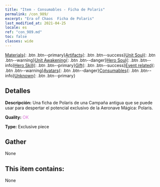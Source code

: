 ```yaml
---
title: "Item - Consumables - Ficha de Polaris"
permalink: /con_989/
excerpt: "Era of Chaos  Ficha de Polaris"
last_modified_at: 2021-04-25
locale: es
ref: "con_989.md"
toc: false
classes: wide
---
```

 [Materials](/ItemsES/){: .btn .btn--primary}[Artifacts](/ItemsES/Artifacts/){: .btn .btn--success}[Unit Soul](/ItemsES/UnitSoul/){: .btn .btn--warning}[Unit Awakening](/ItemsES/UnitAwakening/){: .btn .btn--danger}[Hero Soul](/ItemsES/HeroSoul/){: .btn .btn--info}[Hero Skill](/ItemsES/HeroSkill/){: .btn .btn--primary}[Gift](/ItemsES/Gift/){: .btn .btn--success}[Event related](/ItemsES/Events/){: .btn .btn--warning}[Avatars](/ItemsES/Avatars/){: .btn .btn--danger}[Consumables](/ItemsES/Consumables/){: .btn .btn--info}[Unknown](/ItemsES/Unknown/){: .btn .btn--primary}

## Detalles
 **Descripción:** Una ficha de Polaris de una Campaña antigua que se puede usar para despertar el potencial exclusivo de la Aeronave Mágica: Polaris.

 **Quality:** <span style="color: #DA70D6">OK</span>

 **Type:** Exclusive piece

## Gather

  None

## This item contains:

  None

